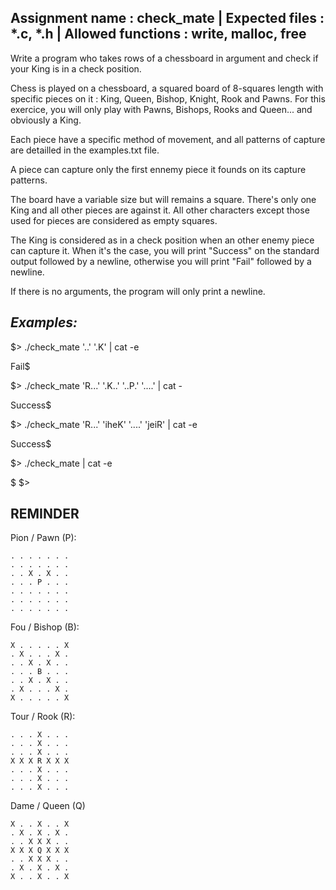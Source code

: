 Assignment name : check_mate | Expected files : *.c, *.h | Allowed functions : write, malloc, free
--------------------------------------------------------------------------------

Write a program who takes rows of a chessboard in argument and check if your 
King is in a check position.

Chess is played on a chessboard, a squared board of 8-squares length with 
specific pieces on it : King, Queen, Bishop, Knight, Rook and Pawns.
For this exercice, you will only play with Pawns, Bishops, Rooks and Queen...
and obviously a King.

Each piece have a specific method of movement, and all patterns of capture are
detailled in the examples.txt file.

A piece can capture only the first ennemy piece it founds on its capture
patterns.

The board have a variable size but will remains a square. There's only one King
and all other pieces are against it. All other characters except those used for
pieces are considered as empty squares.

The King is considered as in a check position when an other enemy piece can
capture it. When it's the case, you will print "Success" on the standard output
followed by a newline, otherwise you will print "Fail" followed by a newline.

If there is no arguments, the program will only print a newline.

<i>Examples:</i>
--------------------------------------------------------------------------------
$> ./check_mate '..' '.K' | cat -e

Fail$

$> ./check_mate 'R...' '.K..' '..P.' '....' | cat -

Success$

$> ./check_mate 'R...' 'iheK' '....' 'jeiR' | cat -e

Success$

$> ./check_mate | cat -e

$
$>

REMINDER
--------------------------------------------------------------------------------

Pion / Pawn (P):

	. . . . . . .
	. . . . . . .
	. . X . X . .
	. . . P . . .
	. . . . . . .
	. . . . . . .
	. . . . . . .

Fou / Bishop (B):

	X . . . . . X
	. X . . . X .
	. . X . X . .
	. . . B . . .
	. . X . X . .
	. X . . . X .
	X . . . . . X

Tour / Rook (R):

	. . . X . . .
	. . . X . . .
	. . . X . . .
	X X X R X X X
	. . . X . . .
	. . . X . . .
	. . . X . . .

Dame / Queen (Q)

	X . . X . . X
	. X . X . X .
	. . X X X . .
	X X X Q X X X
	. . X X X . .
	. X . X . X .
	X . . X . . X 
